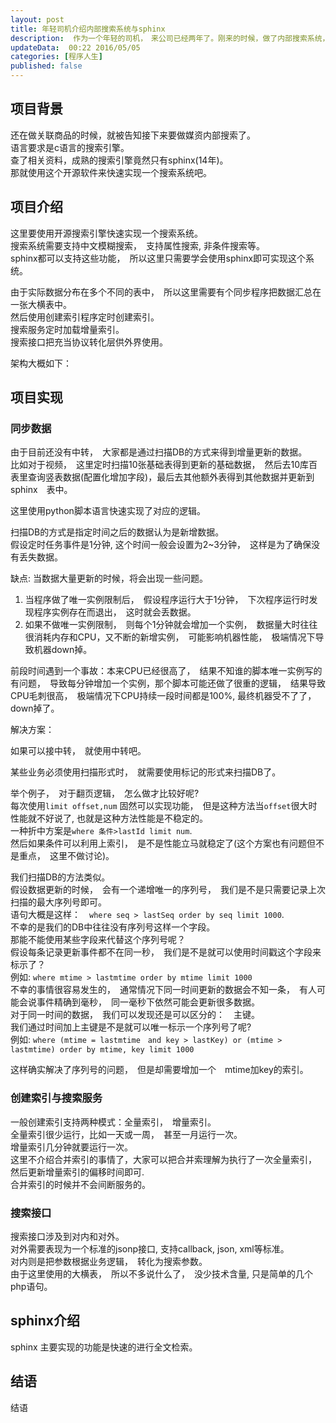 ```yaml
---  
layout: post  
title: 年轻司机介绍内部搜索系统与sphinx
description:  作为一个年轻的司机，　来公司已经两年了。刚来的时候，做了内部搜索系统，现在简单介绍一下.    
updateData:  00:22 2016/05/05
categories: [程序人生]
published: false
---  
```



## 项目背景

还在做关联商品的时候，就被告知接下来要做媒资内部搜索了。  
语言要求是c语言的搜索引擎。  
查了相关资料，成熟的搜索引擎竟然只有sphinx(14年)。  
那就使用这个开源软件来快速实现一个搜索系统吧。  


## 项目介绍

这里要使用开源搜索引擎快速实现一个搜索系统。  
搜索系统需要支持中文模糊搜索，　支持属性搜索, 非条件搜索等。  
sphinx都可以支持这些功能，　所以这里只需要学会使用sphinx即可实现这个系统。  

由于实际数据分布在多个不同的表中，　所以这里需要有个同步程序把数据汇总在一张大横表中。  
然后使用创建索引程序定时创建索引。  
搜索服务定时加载增量索引。  
搜索接口把充当协议转化层供外界使用。  

架构大概如下：  





## 项目实现


### 同步数据

由于目前还没有中转，　大家都是通过扫描DB的方式来得到增量更新的数据。  
比如对于视频，　这里定时扫描10张基础表得到更新的基础数据，　然后去10库百表里查询竖表数据(配置化增加字段)，最后去其他额外表得到其他数据并更新到sphinx　表中。  


这里使用python脚本语言快速实现了对应的逻辑。  

扫描DB的方式是指定时间之后的数据认为是新增数据。  
假设定时任务事件是1分钟, 这个时间一般会设置为2~3分钟，　这样是为了确保没有丢失数据。  


缺点: 当数据大量更新的时候，将会出现一些问题。  

1. 当程序做了唯一实例限制后，　假设程序运行大于1分钟，　下次程序运行时发现程序实例存在而退出，　这时就会丢数据。  
2. 如果不做唯一实例限制，　则每个1分钟就会增加一个实例，　数据量大时往往很消耗内存和CPU，又不断的新增实例，　可能影响机器性能，　极端情况下导致机器down掉。  

前段时间遇到一个事故：本来CPU已经很高了，　结果不知谁的脚本唯一实例写的有问题，　导致每分钟增加一个实例，那个脚本可能还做了很重的逻辑，　结果导致CPU毛刺很高，　极端情况下CPU持续一段时间都是100%, 最终机器受不了了，　down掉了。  


解决方案：  

如果可以接中转，　就使用中转吧。  


某些业务必须使用扫描形式时，　就需要使用标记的形式来扫描DB了。  

举个例子，　对于翻页逻辑，　怎么做才比较好呢?  
每次使用`limit offset,num` 固然可以实现功能，　但是这种方法当`offset`很大时性能就不好说了, 也就是这种方法性能是不稳定的。  
一种折中方案是`where 条件>lastId limit num`.  
然后如果条件可以利用上索引，　是不是性能立马就稳定了(这个方案也有问题但不是重点，　这里不做讨论)。  


我们扫描DB的方法类似。  
假设数据更新的时候，　会有一个递增唯一的序列号，　我们是不是只需要记录上次扫描的最大序列号即可。  
语句大概是这样：　`where seq > lastSeq order by seq limit 1000`.  
不幸的是我们的DB中往往没有序列号这样一个字段。  
那能不能使用某些字段来代替这个序列号呢？  
假设每条记录更新事件都不在同一秒，　我们是不是就可以使用时间戳这个字段来标示了？  
例如: `where mtime > lastmtime order by mtime limit 1000`  
不幸的事情很容易发生的，　通常情况下同一时间更新的数据会不知一条，　有人可能会说事件精确到毫秒，　同一毫秒下依然可能会更新很多数据。  
对于同一时间的数据，　我们可以发现还是可以区分的：　主键。  
我们通过时间加上主键是不是就可以唯一标示一个序列号了呢?  
例如: `where (mtime = lastmtime　and key > lastKey) or (mtime > lastmtime) order by mtime, key limit 1000`  

这样确实解决了序列号的问题，　但是却需要增加一个　mtime加key的索引。  


### 创建索引与搜索服务

一般创建索引支持两种模式：全量索引，　增量索引。  
全量索引很少运行，比如一天或一周，　甚至一月运行一次。  
增量索引几分钟就要运行一次。  
这里不介绍合并索引的事情了，大家可以把合并索理解为执行了一次全量索引，　然后更新增量索引的偏移时间即可.  
合并索引的时候并不会间断服务的。  


### 搜索接口  

搜索接口涉及到对内和对外。  
对外需要表现为一个标准的jsonp接口, 支持callback, json, xml等标准。  
对内则是把参数根据业务逻辑，　转化为搜索参数。  
由于这里使用的大横表，　所以不多说什么了，　没少技术含量, 只是简单的几个php语句。  



## sphinx介绍

sphinx 主要实现的功能是快速的进行全文检索。  




## 结语

结语  





